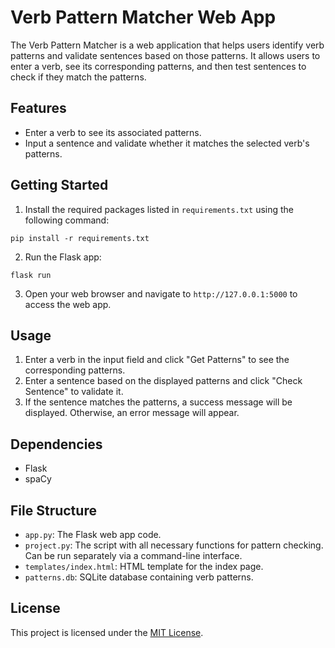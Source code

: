 # Verb Pattern Matcher Web App

The Verb Pattern Matcher is a web application that helps users identify verb patterns and validate sentences based on those patterns. It allows users to enter a verb, see its corresponding patterns, and then test sentences to check if they match the patterns.

## Features

- Enter a verb to see its associated patterns.
- Input a sentence and validate whether it matches the selected verb's patterns.

## Getting Started

1. Install the required packages listed in `requirements.txt` using the following command:
```
pip install -r requirements.txt
```
2. Run the Flask app:
```
flask run
```
3. Open your web browser and navigate to `http://127.0.0.1:5000` to access the web app.

## Usage

1. Enter a verb in the input field and click "Get Patterns" to see the corresponding patterns.
2. Enter a sentence based on the displayed patterns and click "Check Sentence" to validate it.
3. If the sentence matches the patterns, a success message will be displayed. Otherwise, an error message will appear.

## Dependencies

- Flask
- spaCy

## File Structure

- `app.py`: The Flask web app code.
- `project.py`: The script with all necessary functions for pattern checking. Can be run separately via a command-line interface.
- `templates/index.html`: HTML template for the index page.
- `patterns.db`: SQLite database containing verb patterns.


## License

This project is licensed under the [MIT License](LICENSE).
